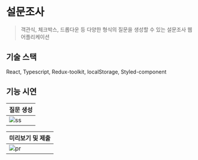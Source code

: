#  설문조사

> 객관식, 체크박스, 드롭다운 등 다양한 형식의 질문을 생성할 수 있는 설문조사 웹 어플리케이션 <br>


## 기술 스택
React, Typescript, Redux-toolkit, localStorage, Styled-component

## 기능 시연

| 질문 생성 | 
| ------ | 
|![ss](https://github.com/susuje/survey-form/assets/115439373/5de8db2a-4258-4f42-bfa0-f9a7523c6dcf)|


| 미리보기 및 제출 |
| ------ |
|![pr](https://github.com/susuje/survey-form/assets/115439373/b44eccb9-a2a5-44d4-9ae9-87999488ccf9)|
